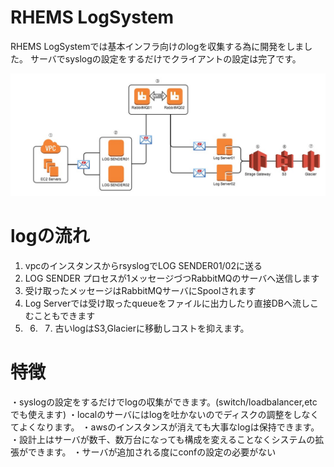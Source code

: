 RHEMS LogSystem
=========

  RHEMS LogSystemでは基本インフラ向けのlogを収集する為に開発をしました。
  サーバでsyslogの設定をするだけでクライアントの設定は完了です。

![alt tag](https://github.com/RHEMS-Japan/LogSystem/blob/master/img/rhems_log.jpg?raw=true)


logの流れ
====================

1. vpcのインスタンスからrsyslogでLOG SENDER01/02に送る
2. LOG SENDER プロセスが1メッセージづつRabbitMQのサーバへ送信します
3. 受け取ったメッセージはRabbitMQサーバにSpoolされます
4. Log Serverでは受け取ったqueueをファイルに出力したり直接DBへ流しこむこともできます
5. 6. 7. 古いlogはS3,Glacierに移動しコストを抑えます。

特徴
====================

・syslogの設定をするだけでlogの収集ができます。(switch/loadbalancer,etcでも使えます)
・localのサーバにはlogを吐かないのでディスクの調整をしなくてよくなります。
・awsのインスタンスが消えても大事なlogは保持できます。
・設計上はサーバが数千、数万台になっても構成を変えることなくシステムの拡張ができます。
・サーバが追加される度にconfの設定の必要がない



